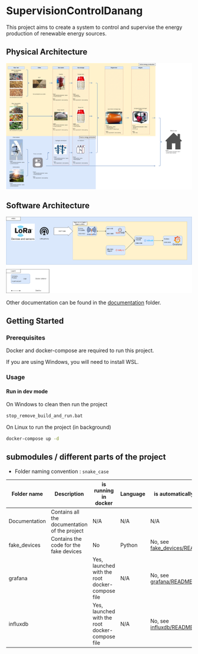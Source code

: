 # SupervisionControlDanang

This project aims to create a system to control and supervise the energy production of renewable energy sources.

## Physical Architecture

![Physical Architecture](./documentation/HRES%20schema.drawio.png)

## Software Architecture

![Software Architecture](./documentation/Software%20Architecture.drawio.png)

Other documentation can be found in the [documentation](./documentation) folder.

## Getting Started

### Prerequisites

Docker and docker-compose are required to run this project.

If you are using Windows, you will need to install WSL.

### Usage

#### Run in dev mode

On Windows to clean then run the project

```bash
stop_remove_build_and_run.bat
```

On Linux to run the project (in background)

```bash
docker-compose up -d
```

## submodules / different parts of the project

- Folder naming convention : `snake_case`

| Folder name   | Description                                   | is running in docker                             | Language | is automatically set up                                  |
|---------------|-----------------------------------------------|--------------------------------------------------|----------|----------------------------------------------------------|
| Documentation | Contains all the documentation of the project | N/A                                              | N/A      | N/A                                                      |
| fake_devices  | Contains the code for the fake devices        | No                                               | Python   | No, see [fake_devices/README.md](fake_devices/README.md) |
| grafana       |                                               | Yes, launched with the root docker-compose file  | N/A      | No, see [grafana/README.md](grafana/README.md)           |
| influxdb      |                                               | Yes, launched with the root docker-compose file  | N/A      | No, see [influxdb/README.md](influxdb/README.md)         |
